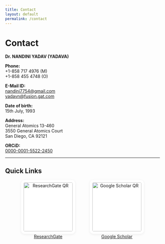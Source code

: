 ```yaml
---
title: Contact
layout: default
permalink: /contact
---
```


# Contact

**Dr. NANDINI YADAV (YADAVA)**  

**Phone:**  
+1-858 717 4976 (M)  
+1-858 455 4748 (O)  

**E-Mail ID:**  
[nandini7754@gmail.com](mailto:nandini7754@gmail.com)  
[yadavn@fusion.gat.com](mailto:yadavn@fusion.gat.com)  

**Date of birth:**  
15th July, 1993  

**Address:**  
General Atomics 13-460  
3550 General Atomics Court  
San Diego, CA 92121  

**ORCiD:**  
[0000-0001-5522-2450](https://orcid.org/0000-0001-5522-2450)

---

## Quick Links

<div style="display: flex; justify-content: center; gap: 48px; flex-wrap: wrap;">
  <div style="text-align: center;">
    <img src="{{ site.baseurl }}/assets/image/qr_researchgate.png" alt="ResearchGate QR" style="width: 160px; height: 160px; object-fit: contain; background: #fff; padding: 8px; border-radius: 12px; box-shadow: 0 2px 8px rgba(0,0,0,0.07);" />
    <br/>
    <a href="https://www.researchgate.net/">ResearchGate</a>
  </div>
  <div style="text-align: center;">
    <img src="{{ site.baseurl }}/assets/image/qr_scholar.png" alt="Google Scholar QR" style="width: 160px; height: 160px; object-fit: contain; background: #fff; padding: 8px; border-radius: 12px; box-shadow: 0 2px 8px rgba(0,0,0,0.07);" />
    <br/>
    <a href="https://scholar.google.com/">Google Scholar</a>
  </div>
</div>
